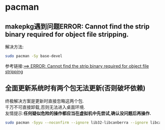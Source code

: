 # pacman
## makepkg遇到问题ERROR: Cannot find the strip binary required for object file stripping.
解决方法:
```bash
sudo pacman -Sy base-devel
```
参考链接:[==> ERROR: Cannot find the strip binary required for object file stripping](https://www.jianshu.com/p/e053d0ac1212)

## 全面更新系统时有两个包无法更新(否则破坏依赖)
终极解决方案是更新时直接忽略这两个包.<br>
千万不可直接卸载,否则无法进入桌面环境.<br>
友情提示:**任何疑似危险的操作都应当在虚拟机中先尝试,确认没问题后再操作.**

```bash
sudo pacman -Syyu --noconfirm --ignore lib32-libcanberra --ignore libcanberra
```
